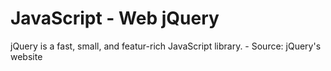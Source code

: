 # JavaScript - Web jQuery

jQuery is a fast, small, and featur-rich JavaScript library. - Source: jQuery's website
